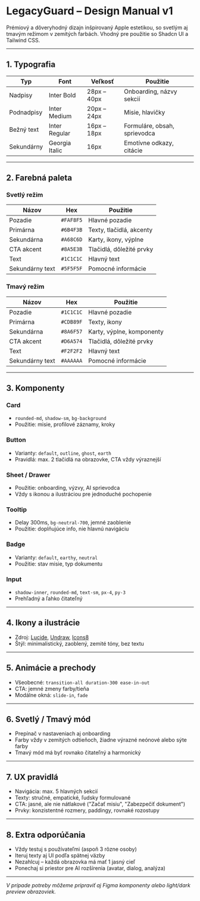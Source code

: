 # LegacyGuard – Design Manual v1

Prémiový a dôveryhodný dizajn inšpirovaný Apple estetikou, so svetlým aj tmavým režimom v zemitých farbách. Vhodný pre použitie so Shadcn UI a Tailwind CSS.

---

## 1. Typografia

| Typ           | Font        | Veľkosť       | Použitie                            |
|---------------|-------------|----------------|-------------------------------------|
| Nadpisy       | Inter Bold  | 28px – 40px    | Onboarding, názvy sekcií            |
| Podnadpisy    | Inter Medium| 20px – 24px    | Misie, hlavičky                     |
| Bežný text    | Inter Regular | 16px – 18px  | Formuláre, obsah, sprievodca        |
| Sekundárny    | Georgia Italic | 16px        | Emotívne odkazy, citácie            |

---

## 2. Farebná paleta

### Svetlý režim

| Názov          | Hex        | Použitie                       |
|----------------|------------|--------------------------------|
| Pozadie        | `#FAF8F5`  | Hlavné pozadie                 |
| Primárna       | `#6B4F3B`  | Texty, tlačidlá, akcenty       |
| Sekundárna     | `#A68C6D`  | Karty, ikony, výplne           |
| CTA akcent     | `#8A5E3B`  | Tlačidlá, dôležité prvky       |
| Text           | `#1C1C1C`  | Hlavný text                    |
| Sekundárny text| `#5F5F5F`  | Pomocné informácie             |

### Tmavý režim

| Názov          | Hex        | Použitie                       |
|----------------|------------|--------------------------------|
| Pozadie        | `#1C1C1C`  | Hlavné pozadie                 |
| Primárna       | `#CDB89F`  | Texty, ikony                   |
| Sekundárna     | `#8A6F57`  | Karty, výplne, komponenty      |
| CTA akcent     | `#D6A574`  | Tlačidlá, dôležité prvky       |
| Text           | `#F2F2F2`  | Hlavný text                    |
| Sekundárny text| `#AAAAAA`  | Pomocné informácie             |

---

## 3. Komponenty

### Card

- `rounded-md`, `shadow-sm`, `bg-background`
- Použitie: misie, profilové záznamy, kroky

### Button

- Varianty: `default`, `outline`, `ghost`, `earth`
- Pravidlá: max. 2 tlačidlá na obrazovke, CTA vždy výraznejší

### Sheet / Drawer

- Použitie: onboarding, výzvy, AI sprievodca
- Vždy s ikonou a ilustráciou pre jednoduché pochopenie

### Tooltip

- Delay 300ms, `bg-neutral-700`, jemné zaoblenie
- Použitie: doplňujúce info, nie hlavnú navigáciu

### Badge

- Varianty: `default`, `earthy`, `neutral`
- Použitie: stav misie, typ dokumentu

### Input

- `shadow-inner`, `rounded-md`, `text-sm`, `px-4`, `py-3`
- Prehľadný a ľahko čitateľný

---

## 4. Ikony a ilustrácie

- Zdroj: [Lucide](https://lucide.dev), [Undraw](https://undraw.co), [Icons8](https://icons8.com/illustrations)
- Štýl: minimalistický, zaoblený, zemité tóny, bez textu

---

## 5. Animácie a prechody

- Všeobecné: `transition-all duration-300 ease-in-out`
- CTA: jemné zmeny farby/tieňa
- Modálne okná: `slide-in`, `fade`

---

## 6. Svetlý / Tmavý mód

- Prepínač v nastaveniach aj onboarding
- Farby vždy v zemitých odtieňoch, žiadne výrazné neónové alebo sýte farby
- Tmavý mód má byť rovnako čitateľný a harmonický

---

## 7. UX pravidlá

- Navigácia: max. 5 hlavných sekcií
- Texty: stručné, empatické, ľudsky formulované
- CTA: jasné, ale nie nátlakové ("Začať misiu", "Zabezpečiť dokument")
- Prvky: konzistentné rozmery, paddingy, rovnaké rozostupy

---

## 8. Extra odporúčania

- Vždy testuj s používateľmi (aspoň 3 rôzne osoby)
- Iteruj texty aj UI podľa spätnej väzby
- Nezahlcuj – každá obrazovka má mať 1 jasný cieľ
- Ponechaj si priestor pre AI rozšírenia (avatar, dialog, analýza)

---

*V prípade potreby môžeme pripraviť aj Figma komponenty alebo light/dark preview obrazoviek.*